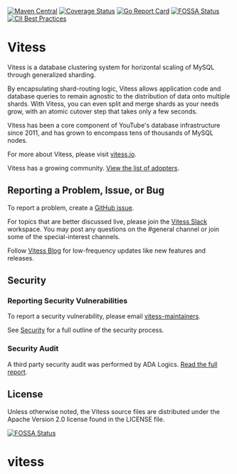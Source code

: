 [![Maven Central](https://maven-badges.herokuapp.com/maven-central/io.vitess/vitess-jdbc/badge.svg)](https://maven-badges.herokuapp.com/maven-central/io.vitess/vitess-jdbc)
[![Coverage Status](https://codecov.io/gh/vitessio/vitess/branch/main/graph/badge.svg)](https://app.codecov.io/gh/vitessio/vitess/tree/main)
[![Go Report Card](https://goreportcard.com/badge/vitess.io/vitess)](https://goreportcard.com/report/vitess.io/vitess)
[![FOSSA Status](https://app.fossa.com/api/projects/custom%2B162%2Fvitess.svg?type=shield&issueType=license)](https://app.fossa.com/projects/custom%2B162%2Fvitess?ref=badge_shield&issueType=license)
[![CII Best Practices](https://bestpractices.coreinfrastructure.org/projects/1724/badge)](https://bestpractices.coreinfrastructure.org/projects/1724)

# Vitess 

Vitess is a database clustering system for horizontal scaling of MySQL
through generalized sharding.

By encapsulating shard-routing logic, Vitess allows application code and
database queries to remain agnostic to the distribution of data onto
multiple shards. With Vitess, you can even split and merge shards as your needs
grow, with an atomic cutover step that takes only a few seconds.

Vitess has been a core component of YouTube's database infrastructure
since 2011, and has grown to encompass tens of thousands of MySQL nodes.

For more about Vitess, please visit [vitess.io](https://vitess.io).

Vitess has a growing community. [View the list of adopters](https://github.com/vitessio/vitess/blob/main/ADOPTERS.md).

## Reporting a Problem, Issue, or Bug
To report a problem, create a [GitHub issue](https://github.com/vitessio/vitess/issues). 

For topics that are better discussed live, please join the [Vitess Slack](https://vitess.io/slack) workspace.
You may post any questions on the #general channel or join some of the special-interest channels.

Follow [Vitess Blog](https://blog.vitess.io/) for low-frequency updates like new features and releases.

## Security

### Reporting Security Vulnerabilities

To report a security vulnerability, please email [vitess-maintainers](mailto:cncf-vitess-maintainers@lists.cncf.io).

See [Security](SECURITY.md) for a full outline of the security process.

### Security Audit

A third party security audit was performed by ADA Logics. [Read the full report](doc/VIT-03-report-security-audit.pdf).

## License

Unless otherwise noted, the Vitess source files are distributed
under the Apache Version 2.0 license found in the LICENSE file.

[![FOSSA Status](https://app.fossa.com/api/projects/custom%2B162%2Fvitess.svg?type=large&issueType=license)](https://app.fossa.com/projects/custom%2B162%2Fvitess?ref=badge_large&issueType=license)
# vitess
